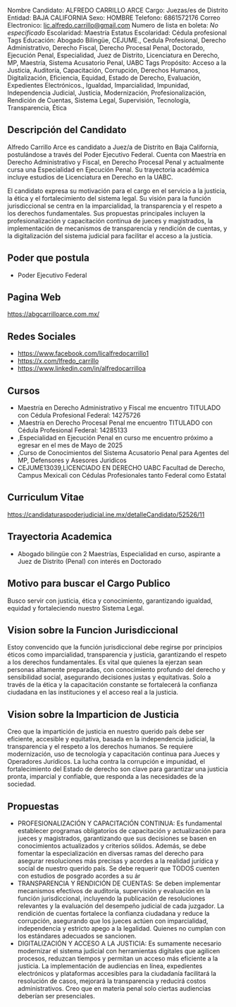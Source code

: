 Nombre Candidato: ALFREDO CARRILLO ARCE
Cargo: Juezas/es de Distrito
Entidad: BAJA CALIFORNIA
Sexo: HOMBRE
Telefono: 6861572176
Correo Electronico: lic.alfredo.carrillo@gmail.com
Numero de lista en boleta: *No especificado*
Escolaridad: Maestría
Estatus Escolaridad: Cédula profesional
Tags Educación: Abogado Bilingüe, CEJUME., Cedula Profesional, Derecho Administrativo, Derecho Fiscal, Derecho Procesal Penal, Doctorado, Ejecución Penal, Especialidad, Juez de Distrito, Licenciatura en Derecho, MP, Maestría, Sistema Acusatorio Penal, UABC
Tags Propósito: Acceso a la Justicia, Auditoría, Capacitación, Corrupción, Derechos Humanos, Digitalización, Eficiencia, Equidad, Estado de Derecho, Evaluación, Expedientes Electrónicos., Igualdad, Imparcialidad, Impunidad, Independencia Judicial, Justicia, Modernización, Profesionalización, Rendición de Cuentas, Sistema Legal, Supervisión, Tecnología, Transparencia, Ética


## Descripción del Candidato 

Alfredo Carrillo Arce es candidato a Juez/a de Distrito en Baja California, postulándose a través del Poder Ejecutivo Federal. Cuenta con Maestría en Derecho Administrativo y Fiscal, en Derecho Procesal Penal y actualmente cursa una Especialidad en Ejecución Penal. Su trayectoria académica incluye estudios de Licenciatura en Derecho en la UABC.

El candidato expresa su motivación para el cargo en el servicio a la justicia, la ética y el fortalecimiento del sistema legal. Su visión para la función jurisdiccional se centra en la imparcialidad, la transparencia y el respeto a los derechos fundamentales.  Sus propuestas principales incluyen la profesionalización y capacitación continua de jueces y magistrados, la implementación de mecanismos de transparencia y rendición de cuentas, y la digitalización del sistema judicial para facilitar el acceso a la justicia.


## Poder que postula

- Poder Ejecutivo Federal


## Pagina Web

https://abgcarrilloarce.com.mx/


## Redes Sociales

- https://www.facebook.com/licalfredocarrillo1
- https://x.com/lfredo_carrillo
- https://www.linkedin.com/in/alfredocarrilloa


## Cursos

- Maestría en Derecho Administrativo y Fiscal me encuentro TITULADO con Cédula Profesional Federal: 14275726
- ,Maestría en Derecho Procesal Penal me encuentro TITULADO con Cédula Profesional Federal: 14285133
- ,Especialidad en Ejecución Penal en curso me encuentro próximo a egresar en el mes de Mayo de 2025
- ,Curso de Conocimientos del Sistema Acusatorio Penal para Agentes del MP, Defensores y Asesores Juridicos
- CEJUME13039,LICENCIADO EN DERECHO UABC Facultad de Derecho, Campus Mexicali con Cédulas Profesionales tanto Federal como Estatal


## Curriculum Vitae

https://candidaturaspoderjudicial.ine.mx/detalleCandidato/52526/11


## Trayectoria Academica

- Abogado bilingüe con 2 Maestrías, Especialidad en curso, aspirante a Juez de Distrito (Penal) con interés en Doctorado


## Motivo para buscar el Cargo Publico

Busco servir con justicia, ética y conocimiento, garantizando igualdad, equidad y fortaleciendo nuestro Sistema Legal.


## Vision sobre la Funcion Jurisdiccional

Estoy convencido que la función jurisdiccional debe regirse por principios éticos como imparcialidad, transparencia y justicia, garantizando el respeto a los derechos fundamentales. Es vital que quienes la ejerzan sean personas altamente preparadas, con conocimiento profundo del derecho y sensibilidad social, asegurando decisiones justas y equitativas. Solo a través de la ética y la capacitación constante se fortalecerá la confianza ciudadana en las instituciones y el acceso real a la justicia.


## Vision sobre la Imparticion de Justicia

Creo que la impartición de justicia en nuestro querido país debe ser eficiente, accesible y equitativa, basada en la independencia judicial, la transparencia y el respeto a los derechos humanos. Se requiere modernización, uso de tecnología y capacitación continua para Jueces y Operadores Jurídicos. La lucha contra la corrupción e impunidad, el fortalecimiento del Estado de derecho son clave para garantizar una justicia pronta, imparcial y confiable, que responda a las necesidades de la sociedad.


## Propuestas

- PROFESIONALIZACIÓN Y CAPACITACIÓN CONTINUA: Es fundamental establecer programas obligatorios de capacitación y actualización para jueces y magistrados, garantizando que sus decisiones se basen en conocimientos actualizados y criterios sólidos. Además, se debe fomentar la especialización en diversas ramas del derecho para asegurar resoluciones más precisas y acordes a la realidad jurídica y social de nuestro querido país. Se debe requerir que TODOS cuenten con estudios de posgrado acordes a su ár
- TRANSPARENCIA Y RENDICIÓN DE CUENTAS: Se deben implementar mecanismos efectivos de auditoría, supervisión y evaluación en la función jurisdiccional, incluyendo la publicación de resoluciones relevantes y la evaluación del desempeño judicial de cada juzgador. La rendición de cuentas fortalece la confianza ciudadana y reduce la corrupción, asegurando que los jueces actúen con imparcialidad, independencia y estricto apego a la legalidad. Quienes no cumplan con los estándares adecuados se sancionen.
- DIGITALIZACIÓN Y ACCESO A LA JUSTICIA: Es sumamente necesario modernizar el sistema judicial con herramientas digitales que agilicen procesos, reduzcan tiempos y permitan un acceso más eficiente a la justicia. La implementación de audiencias en línea, expedientes electrónicos y plataformas accesibles para la ciudadanía facilitará la resolución de casos, mejorará la transparencia y reducirá costos administrativos. Creo que en materia penal solo ciertas audiencias deberían ser presenciales.

